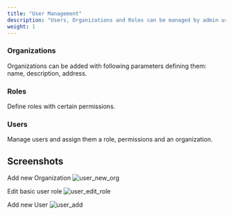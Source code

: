 ```yaml
---
title: "User Management"
description: "Users, Organizations and Roles can be managed by admin users in the Administration tab."
weight: 1
---
```



### Organizations
Organizations can be added with following parameters defining them: name, description, address.

### Roles
Define roles with certain permissions.

### Users 
Manage users and assign them a role, permissions and an organization.

## Screenshots
Add new Organization
![user_new_org](/docs/organization_add.png)

Edit basic user role
![user_edit_role](/docs/organization_edit_user_role.png)

Add new User
![user_add](/docs/organization_add_new_user.png)
